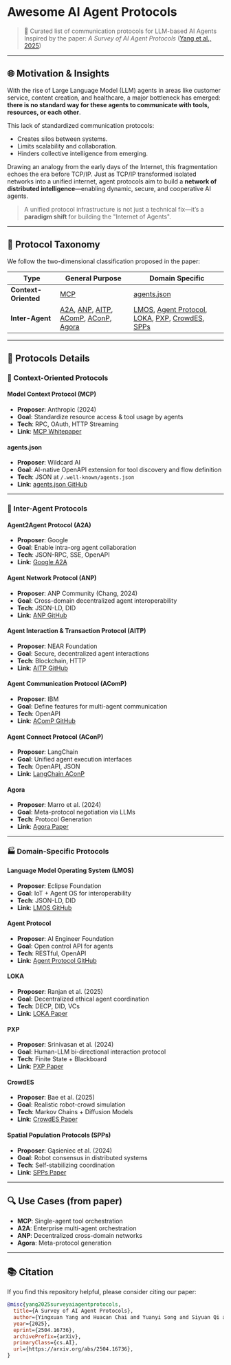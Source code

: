
# Awesome AI Agent Protocols

> 🧠 Curated list of communication protocols for LLM-based AI Agents  
> Inspired by the paper: *A Survey of AI Agent Protocols* ([Yang et al., 2025](https://arxiv.org/abs/2504.16736))

---

## 🌐 Motivation & Insights

With the rise of Large Language Model (LLM) agents in areas like customer service, content creation, and healthcare, a major bottleneck has emerged: **there is no standard way for these agents to communicate with tools, resources, or each other**.

This lack of standardized communication protocols:
- Creates silos between systems.
- Limits scalability and collaboration.
- Hinders collective intelligence from emerging.

Drawing an analogy from the early days of the Internet, this fragmentation echoes the era before TCP/IP. Just as TCP/IP transformed isolated networks into a unified internet, agent protocols aim to build a **network of distributed intelligence**—enabling dynamic, secure, and cooperative AI agents.

> A unified protocol infrastructure is not just a technical fix—it’s a **paradigm shift** for building the "Internet of Agents".

---

## 🔧 Protocol Taxonomy

We follow the two-dimensional classification proposed in the paper:

| Type | General Purpose | Domain Specific |
|------|------------------|------------------|
| **Context-Oriented** | [MCP](#model-context-protocol-mcp) | [agents.json](#agentsjson) |
| **Inter-Agent** | [A2A](#agent2agent-protocol-a2a), [ANP](#agent-network-protocol-anp), [AITP](#agent-interaction--transaction-protocol-aitp), [AComP](#agent-communication-protocol-acomp), [AConP](#agent-connect-protocol-aconp), [Agora](#agora) | [LMOS](#language-model-operating-system-lmos), [Agent Protocol](#agent-protocol), [LOKA](#loka), [PXP](#pxp), [CrowdES](#crowdes), [SPPs](#spatial-population-protocols-spps) |

---

## 📘 Protocols Details

### 🧠 Context-Oriented Protocols

#### Model Context Protocol (MCP)
- **Proposer**: Anthropic (2024)
- **Goal**: Standardize resource access & tool usage by agents
- **Tech**: RPC, OAuth, HTTP Streaming
- **Link**: [MCP Whitepaper](https://www.anthropic.com/index/mcp)

#### agents.json
- **Proposer**: Wildcard AI
- **Goal**: AI-native OpenAPI extension for tool discovery and flow definition
- **Tech**: JSON at `/.well-known/agents.json`
- **Link**: [agents.json GitHub](https://github.com/wildcard-xyz/agents.json)

---

### 🤝 Inter-Agent Protocols

#### Agent2Agent Protocol (A2A)
- **Proposer**: Google
- **Goal**: Enable intra-org agent collaboration
- **Tech**: JSON-RPC, SSE, OpenAPI
- **Link**: [Google A2A](https://ai.googleblog.com/2024/12/agent-to-agent-protocol.html)

#### Agent Network Protocol (ANP)
- **Proposer**: ANP Community (Chang, 2024)
- **Goal**: Cross-domain decentralized agent interoperability
- **Tech**: JSON-LD, DID
- **Link**: [ANP GitHub](https://github.com/agent-network-protocol/anp)

#### Agent Interaction & Transaction Protocol (AITP)
- **Proposer**: NEAR Foundation
- **Goal**: Secure, decentralized agent interactions
- **Tech**: Blockchain, HTTP
- **Link**: [AITP GitHub](https://github.com/near/aitp)

#### Agent Communication Protocol (AComP)
- **Proposer**: IBM
- **Goal**: Define features for multi-agent communication
- **Tech**: OpenAPI
- **Link**: [AComP GitHub](https://github.com/ibm/agent-communication-protocol)

#### Agent Connect Protocol (AConP)
- **Proposer**: LangChain
- **Goal**: Unified agent execution interfaces
- **Tech**: OpenAPI, JSON
- **Link**: [LangChain AConP](https://spec.acp.agntcy.org/)

#### Agora
- **Proposer**: Marro et al. (2024)
- **Goal**: Meta-protocol negotiation via LLMs
- **Tech**: Protocol Generation
- **Link**: [Agora Paper](https://arxiv.org/abs/2410.11905)

---

### 🏭 Domain-Specific Protocols

#### Language Model Operating System (LMOS)
- **Proposer**: Eclipse Foundation
- **Goal**: IoT + Agent OS for interoperability
- **Tech**: JSON-LD, DID
- **Link**: [LMOS GitHub](https://eclipse.dev/lmos/)

#### Agent Protocol
- **Proposer**: AI Engineer Foundation
- **Goal**: Open control API for agents
- **Tech**: RESTful, OpenAPI
- **Link**: [Agent Protocol GitHub](https://github.com/ai-engineer-foundation/agent-protocol)

#### LOKA
- **Proposer**: Ranjan et al. (2025)
- **Goal**: Decentralized ethical agent coordination
- **Tech**: DECP, DID, VCs
- **Link**: [LOKA Paper](https://arxiv.org/abs/2504.10915)

#### PXP
- **Proposer**: Srinivasan et al. (2024)
- **Goal**: Human-LLM bi-directional interaction protocol
- **Tech**: Finite State + Blackboard
- **Link**: [PXP Paper](https://arxiv.org/abs/2410.20600)

#### CrowdES
- **Proposer**: Bae et al. (2025)
- **Goal**: Realistic robot-crowd simulation
- **Tech**: Markov Chains + Diffusion Models
- **Link**: [CrowdES Paper](https://arxiv.org/abs/2504.04756)

#### Spatial Population Protocols (SPPs)
- **Proposer**: Gąsieniec et al. (2024)
- **Goal**: Robot consensus in distributed systems
- **Tech**: Self-stabilizing coordination
- **Link**: [SPPs Paper](https://arxiv.org/abs/2411.08434)

---

## 🔍 Use Cases (from paper)

- **MCP**: Single-agent tool orchestration
- **A2A**: Enterprise multi-agent orchestration
- **ANP**: Decentralized cross-domain networks
- **Agora**: Meta-protocol generation

---

## 📚 Citation

If you find this repository helpful, please consider citing our paper:

```bibtex
@misc{yang2025surveyaiagentprotocols,
  title={A Survey of AI Agent Protocols}, 
  author={Yingxuan Yang and Huacan Chai and Yuanyi Song and Siyuan Qi and Muning Wen and Ning Li and Junwei Liao and Haoyi Hu and Jianghao Lin and Gaowei Chang and Weiwen Liu and Ying Wen and Yong Yu and Weinan Zhang},
  year={2025},
  eprint={2504.16736},
  archivePrefix={arXiv},
  primaryClass={cs.AI},
  url={https://arxiv.org/abs/2504.16736}, 
}
```



